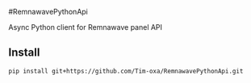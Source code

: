 #RemnawavePythonApi

Async Python client for Remnawave panel API

## Install
```
pip install git+https://github.com/Tim-oxa/RemnawavePythonApi.git
```
